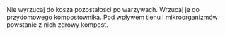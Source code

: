 ---
layout: nothing
categories: Prąd
tags: tip
body: Nie wyrzucaj do kosza pozostałości po warzywach. Wrzucaj je do przydomowego kompostownika. Pod wpływem tlenu i mikroorganizmów powstanie z nich zdrowy kompost.
---